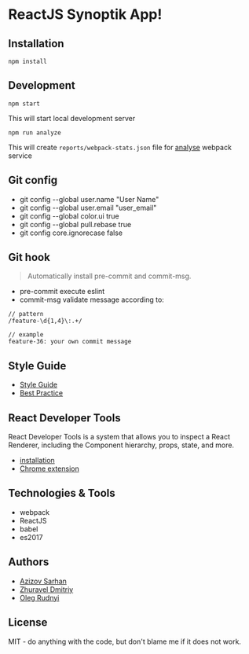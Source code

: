 # ReactJS Synoptik App!

## Installation

```
npm install
```


## Development

```
npm start
```

This will start local development server

```
npm run analyze
```

This will create `reports/webpack-stats.json` file for [analyse](https://webpack.github.io/analyse/) webpack service

## Git config

* git config --global user.name "User Name"
* git config --global user.email "user_email"
* git config --global color.ui true
* git config --global pull.rebase true
* git config core.ignorecase false

## Git hook
> Automatically install pre-commit and commit-msg.

* pre-commit execute eslint
* commit-msg validate message according to: 

```
// pattern
/feature-\d{1,4}\:.+/

// example
feature-36: your own commit message
```

## Style Guide

* [Style Guide](https://github.com/airbnb/javascript/tree/master/react)
* [Best Practice](https://github.com/planningcenter/react-patterns)

## React Developer Tools

React Developer Tools is a system that allows you to inspect a React Renderer, including the Component hierarchy, props, state, and more.

* [installation](https://github.com/facebook/react-devtools)
* [Chrome extension](https://chrome.google.com/webstore/detail/react-developer-tools/fmkadmapgofadopljbjfkapdkoienihi)

## Technologies & Tools

* webpack
* ReactJS
* babel
* es2017

## Authors

* [Azizov Sarhan](https://github.com/Jayser/)
* [Zhuravel Dmitriy](https://github.com/dmZhur)
* [Oleg Rudnyi](https://github.com/ge1o) 

## License
MIT - do anything with the code, but don't blame me if it does not work.